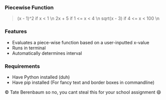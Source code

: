 ### Piecewise Function

> (x - 1)^2     if   x < 1 \n
2x + 5        if   1 <= x < 4 \n 
sqrt(x - 3)   if   4 <= x < 100 \n

### Features

- Evaluates a piece-wise function based on a user-inputted x-value
- Runs in terminal
- Automatically determines interval

### Requirements

- Have Python installed (duh)
- Have pip installed (For fancy text and border boxes in commandline)

&copy; Tate Berenbaum
so no, you cant steal this for your school assignment :smile:
